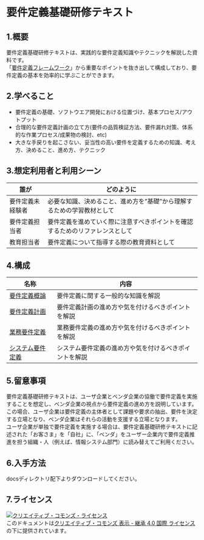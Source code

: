 # 要件定義基礎研修テキスト

## 1.概要
要件定義基礎研修テキストは、実践的な要件定義知識やテクニックを解説した資料です。<br>
「[要件定義フレームワーク](https://fintan.jp/?p=233)」から重要なポイントを抜き出して構成しており、要件定義の基本を効率的に学ぶことができます。

## 2.学べること
* 要件定義の基礎、ソフトウエア開発における位置づけ、基本プロセス/アウトプット
* 合理的な要件定義計画の立て方(要件の品質検証方法、要件漏れ対策、体系的な作業プロセス/成果物の検討、etc)
* 大きな手戻りを起こさない、妥当性の高い要件を定義するための知識、考え方、決めること、進め方、テクニック

## 3.想定利用者と利用シーン
|誰が|どのように|
|---------|---------|
|要件定義未経験者|必要な知識、決めること、進め方を”基礎”から理解するための学習教材として|
|要件定義担当者|要件定義を進めていく際に注意すべきポイントを確認するためのリファレンスとして|
|教育担当者|要件定義について指導する際の教育資料として|

## 4.構成
|名称|内容|
|---------|---------|
|[要件定義概論](./docs/01.要件定義概論/01.要件定義研修テキスト_要件定義概論.pdf?raw=true)|要件定義に関する一般的な知識を解説|
|[要件定義計画](./docs/02.要件定義計画/02.要件定義研修テキスト_要件定義計画.pdf?raw=true)|要件定義計画の進め方や気を付けるべきポイントを解説|
|[業務要件定義](./docs/03.業務要件定義/03.要件定義研修テキスト_業務要件定義.pdf?raw=true)|業務要件定義の進め方や気を付けるべきポイントを解説|
|[システム要件定義](./docs/04.システム要件定義/04.要件定義研修テキスト_システム要件定義.pdf?raw=true)|システム要件定義の進め方や気を付けるべきポイントを解説|

## 5.留意事項
要件定義基礎研修テキストは、ユーザ企業とベンダ企業の協働で要件定義を実施することを想定し、ベンダ企業の視点から要件定義の進め方を説明しています。<br>
この場合、ユーザ企業は要件定義の主体者として課題や要求の抽出、要件を決定する立場となり、ベンダ企業はそれらの活動を支援する立場となります。<br>
ユーザ企業が単独で要件定義を実施する場合は、要件定義基礎研修テキストに記述された「お客さま」を「自社」に、「ベンダ」をユーザー企業内で要件定義推進を担う組織・人（例えば、情報システム部門）に読み替えてご利用ください。

## 6.入手方法
docsディレクトリ配下よりダウンロードしてください。

## 7.ライセンス
<a rel="license" href="http://creativecommons.org/licenses/by-sa/4.0/"><img alt="クリエイティブ・コモンズ・ライセンス" style="border-width:0" src="https://i.creativecommons.org/l/by-sa/4.0/88x31.png" /></a><br />このドキュメントは<a rel="license" href="http://creativecommons.org/licenses/by-sa/4.0/">クリエイティブ・コモンズ 表示 - 継承 4.0 国際 ライセンス</a>の下に提供されています。
